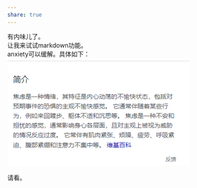 ```yaml
---  
share: true  
---  
```

  
有内味儿了。  
让我来试试markdown功能。  
anxiety可以缓解。具体如下：  
![Pasted image 20240727230414.png](./CASSIA/_assets/Pasted%20image%2020240727230414.png)  
  
请看。